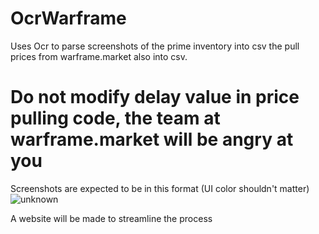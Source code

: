 # OcrWarframe

Uses Ocr to parse screenshots of the prime inventory into csv the pull prices from warframe.market also into csv.

# Do not modify delay value in price pulling code, the team at warframe.market will be angry at you

Screenshots are expected to be in this format (UI color shouldn't matter)
![unknown](https://user-images.githubusercontent.com/47440927/134419784-a1f46808-c503-424c-ad4d-78555f463336.png)

A website will be made to streamline the process
